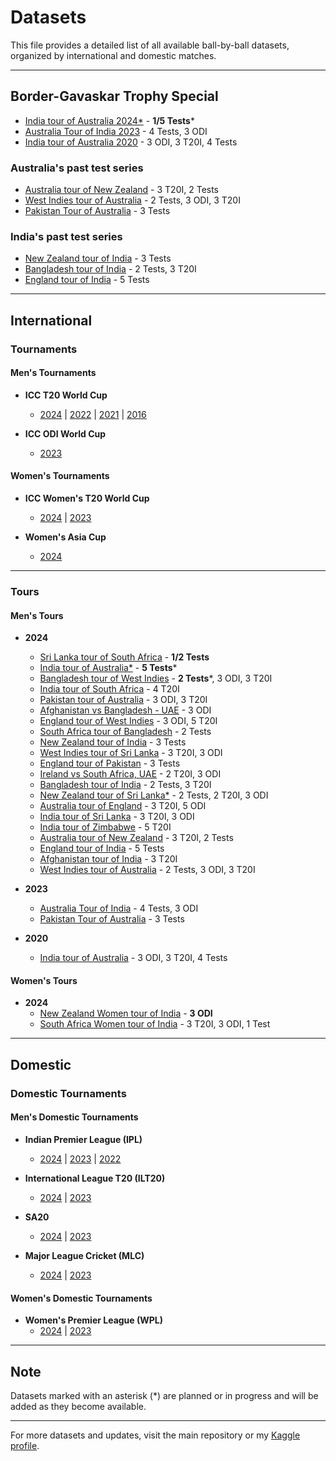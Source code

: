 # Datasets

This file provides a detailed list of all available ball-by-ball datasets, organized by international and domestic matches.

---

## Border-Gavaskar Trophy Special

- [India tour of Australia 2024*](International/Men's/Tours/2024/ind_aus_2024) - **1/5 Tests***
- [Australia Tour of India 2023](International/Men's/Tours/2023/aus_ind_2023) - 4 Tests, 3 ODI
- [India tour of Australia 2020](International/Men's/Tours/2020/ind_aus_2020) - 3 ODI, 3 T20I, 4 Tests

### Australia's past test series

- [Australia tour of New Zealand](International/Men's/Tours/2024/aus_nz_2024) - 3 T20I, 2 Tests
- [West Indies tour of Australia](International/Men's/Tours/2024/wi_aus_2024) - 2 Tests, 3 ODI, 3 T20I
- [Pakistan Tour of Australia](International/Men's/Tours/2023/pak_aus_2023) - 3 Tests

### India's past test series

- [New Zealand tour of India](International/Men's/Tours/2024/nz_ind_2024) - 3 Tests
- [Bangladesh tour of India](International/Men's/Tours/2024/ban_ind_2024) - 2 Tests, 3 T20I
- [England tour of India](International/Men's/Tours/2024/eng_ind_2024) - 5 Tests

---

## International

### Tournaments

#### Men's Tournaments

- **ICC T20 World Cup**
  - [2024](International/Men's/Tournaments/T20_WC/2024) | [2022](International/Men's/Tournaments/T20_WC/2022) | [2021](International/Men's/Tournaments/T20_WC/2021) | [2016](International/Men's/Tournaments/T20_WC/2016)

- **ICC ODI World Cup**
  - [2023](International/Men's/Tournaments/ODI_WC/2023)

#### Women's Tournaments

- **ICC Women's T20 World Cup**
  - [2024](International/Women's/WT20%20WC/2024) | [2023](International/Women's/WT20%20WC/2023)
  
- **Women's Asia Cup**
  - [2024](International/Women's/W%20Asia%20Cup/2024)

---

### Tours

#### Men's Tours

- **2024**
  - [Sri Lanka tour of South Africa](International/Men's/Tours/2024/sl_rsa_2024) - **1/2 Tests**
  - [India tour of Australia*](International/Men's/Tours/2024/ind_aus_2024) - **5 Tests***
  - [Bangladesh tour of West Indies](International/Men's/Tours/2024/ban_wi_2024) - **2 Tests***, 3 ODI, 3 T20I
  - [India tour of South Africa](International/Men's/Tours/2024/ind_sa_2024) - 4 T20I
  - [Pakistan tour of Australia](International/Men's/Tours/2024/pak_aus_2024) - 3 ODI, 3 T20I
  - [Afghanistan vs Bangladesh - UAE](International/Men's/Tours/2024/afg_ban_2024) - 3 ODI
  - [England tour of West Indies](International/Men's/Tours/2024/eng_wi_2024) - 3 ODI, 5 T20I
  - [South Africa tour of Bangladesh](International/Men's/Tours/2024/rsa_ban_2024) - 2 Tests
  - [New Zealand tour of India](International/Men's/Tours/2024/nz_ind_2024) - 3 Tests
  - [West Indies tour of Sri Lanka](International/Men's/Tours/2024/wi_sl_2024) - 3 T20I, 3 ODI
  - [England tour of Pakistan](International/Men's/Tours/2024/eng_pak_2024) - 3 Tests
  - [Ireland vs South Africa, UAE](International/Men's/Tours/2024/ire_rsa_2024) - 2 T20I, 3 ODI
  - [Bangladesh tour of India](International/Men's/Tours/2024/ban_ind_2024) - 2 Tests, 3 T20I
  - [New Zealand tour of Sri Lanka*](International/Men's/Tours/2024/nz_sl_2024) - 2 Tests, 2 T20I, 3 ODI
  - [Australia tour of England](International/Men's/Tours/2024/aus_eng_2024) - 3 T20I, 5 ODI
  - [India tour of Sri Lanka](International/Men's/Tours/2024/ind_sl_2024) - 3 T20I, 3 ODI
  - [India tour of Zimbabwe](International/Men's/Tours/2024/ind_zim_2024) - 5 T20I
  - [Australia tour of New Zealand](International/Men's/Tours/2024/aus_nz_2024) - 3 T20I, 2 Tests
  - [England tour of India](International/Men's/Tours/2024/eng_ind_2024) - 5 Tests
  - [Afghanistan tour of India](International/Men's/Tours/2024/afg_ind_2024) - 3 T20I
  - [West Indies tour of Australia](International/Men's/Tours/2024/wi_aus_2024) - 2 Tests, 3 ODI, 3 T20I

- **2023**
  - [Australia Tour of India](International/Men's/Tours/2023/aus_ind_2023) - 4 Tests, 3 ODI
  - [Pakistan Tour of Australia](International/Men's/Tours/2023/pak_aus_2023) - 3 Tests

- **2020**
  - [India tour of Australia](International/Men's/Tours/2020/ind_aus_2020) - 3 ODI, 3 T20I, 4 Tests

#### Women's Tours

- **2024**
  - [New Zealand Women tour of India](International/Women's/Tours/2024/nzw_indw_2024) - **3 ODI**
  - [South Africa Women tour of India](International/Women's/2024/saw_indw_2024) - 3 T20I, 3 ODI, 1 Test

---

## Domestic

### Domestic Tournaments

#### Men's Domestic Tournaments

- **Indian Premier League (IPL)**
  - [2024](Domestic/Men's/IPL/2024) | [2023](Domestic/Men's/IPL/2023) | [2022](Domestic/Men's/IPL/2022)

- **International League T20 (ILT20)**
  - [2024](Domestic/Men's/ILT20/2024) | [2023](Domestic/Men's/ILT20/2023)

- **SA20**
  - [2024](Domestic/Men's/SA20/2024) | [2023](Domestic/Men's/SA20/2023)

- **Major League Cricket (MLC)**
  - [2024](Domestic/Men's/MLC/2024) | [2023](Domestic/Men's/MLC/2023)

#### Women's Domestic Tournaments

- **Women's Premier League (WPL)**
  - [2024](Domestic/Women's/WPL/2024) | [2023](Domestic/Women's/WPL/2023)

---

## Note

Datasets marked with an asterisk (*) are planned or in progress and will be added as they become available.

---

For more datasets and updates, visit the main repository or my [Kaggle profile](https://www.kaggle.com/sahiltailor).
